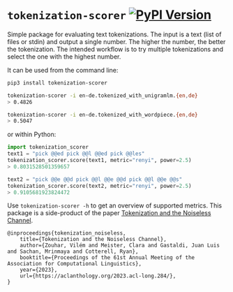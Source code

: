 # `tokenization-scorer` [![PyPI Version](https://img.shields.io/pypi/v/tokenization-scorer.svg)](https://pypi.python.org/pypi/tokenization-scorer)

Simple package for evaluating text tokenizations.
The input is a text (list of files or stdin) and output a single number.
The higher the number, the better the tokenization.
The intended workflow is to try multiple tokenizations and select the one with the highest number.

It can be used from the command line:

```bash
pip3 install tokenization-scorer

tokenization-scorer -i en-de.tokenized_with_unigramlm.{en,de}
> 0.4826

tokenization-scorer -i en-de.tokenized_with_wordpiece.{en,de}
> 0.5047
```

or within Python:

```python
import tokenization_scorer
text1 = "pick @@ed pick @@l @@ed pick @@les"
tokenization_scorer.score(text1, metric="renyi", power=2.5)
> 0.8031528501359657

text2 = "pick @@e @@d pick @@l @@e @@d pick @@l @@e @@s"
tokenization_scorer.score(text2, metric="renyi", power=2.5)
> 0.9105681923824472
```

Use `tokenization-scorer -h` to get an overview of supported metrics.
This package is a side-product of the paper [Tokenization and the Noiseless Channel](https://aclanthology.org/2023.acl-long.284/).

```
@inproceedings{tokenization_noiseless, 
    title={Tokenization and the Noiseless Channel},
    author={Zouhar, Vilém and Meister, Clara and Gastaldi, Juan Luis and Sachan, Mrinmaya and Cotterell, Ryan},
    booktitle={Proceedings of the 61st Annual Meeting of the Association for Computational Linguistics},
    year={2023},
    url={https://aclanthology.org/2023.acl-long.284/},
}
```